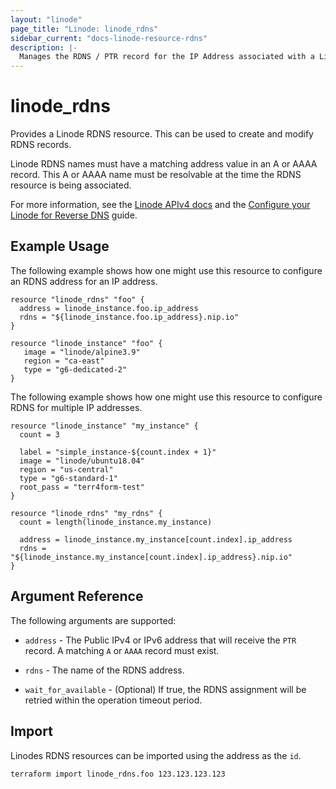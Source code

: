 ```yaml
---
layout: "linode"
page_title: "Linode: linode_rdns"
sidebar_current: "docs-linode-resource-rdns"
description: |-
  Manages the RDNS / PTR record for the IP Address associated with a Linode Instance.
---
```


# linode\_rdns

Provides a Linode RDNS resource.  This can be used to create and modify RDNS records.

Linode RDNS names must have a matching address value in an A or AAAA record.  This A or AAAA name must be resolvable at the time the RDNS resource is being associated.

For more information, see the [Linode APIv4 docs](https://developers.linode.com/api/v4/networking-ips-address/#put) and the [Configure your Linode for Reverse DNS](https://www.linode.com/docs/networking/dns/configure-your-linode-for-reverse-dns-classic-manager/) guide.

## Example Usage

The following example shows how one might use this resource to configure an RDNS address for an IP address.

```hcl
resource "linode_rdns" "foo" {
  address = linode_instance.foo.ip_address
  rdns = "${linode_instance.foo.ip_address}.nip.io"
}

resource "linode_instance" "foo" {
   image = "linode/alpine3.9"
   region = "ca-east"
   type = "g6-dedicated-2"
}
```

The following example shows how one might use this resource to configure RDNS for multiple IP addresses.

```hcl
resource "linode_instance" "my_instance" {
  count = 3

  label = "simple_instance-${count.index + 1}"
  image = "linode/ubuntu18.04"
  region = "us-central"
  type = "g6-standard-1"
  root_pass = "terr4form-test"
}

resource "linode_rdns" "my_rdns" {
  count = length(linode_instance.my_instance)

  address = linode_instance.my_instance[count.index].ip_address
  rdns = "${linode_instance.my_instance[count.index].ip_address}.nip.io"
}
```

## Argument Reference

The following arguments are supported:

* `address` - The Public IPv4 or IPv6 address that will receive the `PTR` record.  A matching `A` or `AAAA` record must exist.

* `rdns` - The name of the RDNS address.

* `wait_for_available` - (Optional) If true, the RDNS assignment will be retried within the operation timeout period.

## Import

Linodes RDNS resources can be imported using the address as the `id`.

```sh
terraform import linode_rdns.foo 123.123.123.123
```

